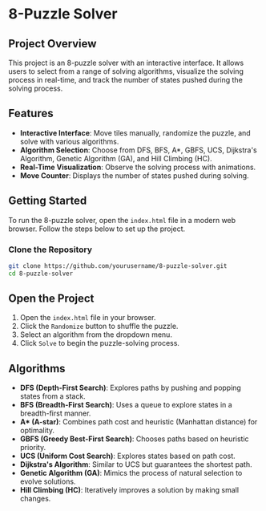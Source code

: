 # 8-Puzzle Solver

## Project Overview
This project is an 8-puzzle solver with an interactive interface. It allows users to select from a range of solving algorithms, visualize the solving process in real-time, and track the number of states pushed during the solving process.

## Features
- **Interactive Interface**: Move tiles manually, randomize the puzzle, and solve with various algorithms.
- **Algorithm Selection**: Choose from DFS, BFS, A*, GBFS, UCS, Dijkstra's Algorithm, Genetic Algorithm (GA), and Hill Climbing (HC).
- **Real-Time Visualization**: Observe the solving process with animations.
- **Move Counter**: Displays the number of states pushed during solving.

## Getting Started
To run the 8-puzzle solver, open the `index.html` file in a modern web browser. Follow the steps below to set up the project.

### Clone the Repository
```bash
git clone https://github.com/yourusername/8-puzzle-solver.git
cd 8-puzzle-solver
```

## Open the Project
1. Open the `index.html` file in your browser.
2. Click the `Randomize` button to shuffle the puzzle.
3. Select an algorithm from the dropdown menu.
4. Click `Solve` to begin the puzzle-solving process.

## Algorithms
- **DFS (Depth-First Search)**: Explores paths by pushing and popping states from a stack.
- **BFS (Breadth-First Search)**: Uses a queue to explore states in a breadth-first manner.
- **A\* (A-star)**: Combines path cost and heuristic (Manhattan distance) for optimality.
- **GBFS (Greedy Best-First Search)**: Chooses paths based on heuristic priority.
- **UCS (Uniform Cost Search)**: Explores states based on path cost.
- **Dijkstra's Algorithm**: Similar to UCS but guarantees the shortest path.
- **Genetic Algorithm (GA)**: Mimics the process of natural selection to evolve solutions.
- **Hill Climbing (HC)**: Iteratively improves a solution by making small changes.

